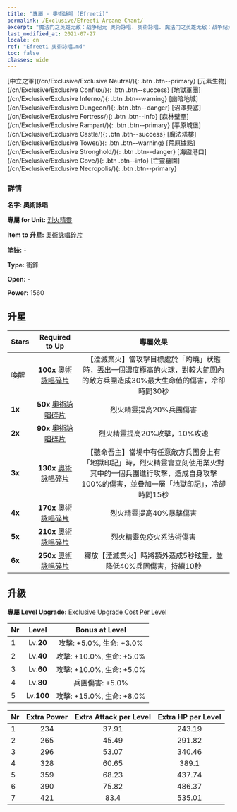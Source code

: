 ```yaml
---
title: "專屬 - 奧術詠唱 (Efreeti)"
permalink: /Exclusive/Efreeti Arcane Chant/
excerpt: "魔法门之英雄无敌：战争纪元 奧術詠唱. 奧術詠唱. 魔法门之英雄无敌：战争纪元 專屬 奧術詠唱. 烈火精靈 專屬."
last_modified_at: 2021-07-27
locale: cn
ref: "Efreeti 奧術詠唱.md"
toc: false
classes: wide
---
```

 [中立之軍](/cn/Exclusive/Exclusive Neutral/){: .btn .btn--primary} [元素生物](/cn/Exclusive/Exclusive Conflux/){: .btn .btn--success} [地獄軍團](/cn/Exclusive/Exclusive Inferno/){: .btn .btn--warning} [幽暗地城](/cn/Exclusive/Exclusive Dungeon/){: .btn .btn--danger} [沼澤要塞](/cn/Exclusive/Exclusive Fortress/){: .btn .btn--info} [森林壁壘](/cn/Exclusive/Exclusive Rampart/){: .btn .btn--primary} [平原城堡](/cn/Exclusive/Exclusive Castle/){: .btn .btn--success} [魔法塔樓](/cn/Exclusive/Exclusive Tower/){: .btn .btn--warning} [荒原據點](/cn/Exclusive/Exclusive Stronghold/){: .btn .btn--danger} [海盜港口](/cn/Exclusive/Exclusive Cove/){: .btn .btn--info} [亡靈墓園](/cn/Exclusive/Exclusive Necropolis/){: .btn .btn--primary} 

### 詳情
 **名字: 奧術詠唱** 

 **專屬 for Unit:** [烈火精靈](/cn/units/Efreeti/) 

 **Item to 升星:** [奧術詠唱碎片](/cn/Items/con_915/)

 **塗裝:** -

 **Type:** 衝鋒

 **Open:** -

 **Power:** 1560

## 升星

  |     Stars    |  Required to Up | 專屬效果 |
  |:-------------|:---------------:|:---------------:|
  |  喚醒  | **100x** [奧術詠唱碎片](/cn/Items/con_915/) | 【湮滅業火】當攻擊目標處於「灼燒」狀態時，丟出一個濃度極高的火球，對較大範圍內的敵方兵團造成30%最大生命值的傷害，冷卻時間30秒 |
  | **1x** <i class="fas fa-star"/> | **50x** [奧術詠唱碎片](/cn/Items/con_915/) | 烈火精靈提高20%兵團傷害 |
  | **2x** <i class="fas fa-star"/> | **90x** [奧術詠唱碎片](/cn/Items/con_915/) | 烈火精靈提高20%攻擊，10%攻速 |
  | **3x** <i class="fas fa-star"/> | **130x** [奧術詠唱碎片](/cn/Items/con_915/) | 【聽命吾主】當場中有任意敵方兵團身上有「地獄印記」時，烈火精靈會立刻使用業火對其中的一個兵團進行攻擊，造成自身攻擊100%的傷害，並疊加一層「地獄印記」，冷卻時間15秒 |
  | **4x** <i class="fas fa-star"/> | **170x** [奧術詠唱碎片](/cn/Items/con_915/) | 烈火精靈提高40%暴擊傷害 |
  | **5x** <i class="fas fa-star"/> | **210x** [奧術詠唱碎片](/cn/Items/con_915/) | 烈火精靈免疫火系法術傷害 |
  | **6x** <i class="fas fa-star"/> | **250x** [奧術詠唱碎片](/cn/Items/con_915/) | 釋放【湮滅業火】時將額外造成5秒眩暈，並降低40%兵團傷害，持續10秒 |


## 升級
 **專屬 Level Upgrade:** [Exclusive Upgrade Cost Per Level](/Exclusive/ExclusiveUpgradeCostPerLevel/)

  |  Nr  |   Level  | Bonus at Level |
  |:-----|:--------:|:--------------:|
  | 1 | Lv.**20** | 攻擊: +5.0%, 生命: +3.0% |
  | 2 | Lv.**40** | 攻擊: +10.0%, 生命: +5.0% |
  | 3 | Lv.**60** | 攻擊: +10.0%, 生命: +5.0% |
  | 4 | Lv.**80** | 兵團傷害: +5.0% |
  | 5 | Lv.**100** | 攻擊: +15.0%, 生命: +8.0% |


  |  Nr  |  Extra Power | Extra Attack per Level | Extra HP per Level |
  |:-----|:--------:|:--------:|:--------:|
  | 1 | 234 | 37.91 | 243.19 |
  | 2 | 265 | 45.49 | 291.82 |
  | 3 | 296 | 53.07 | 340.46 |
  | 4 | 328 | 60.65 | 389.1 |
  | 5 | 359 | 68.23 | 437.74 |
  | 6 | 390 | 75.82 | 486.37 |
  | 7 | 421 | 83.4 | 535.01 |


